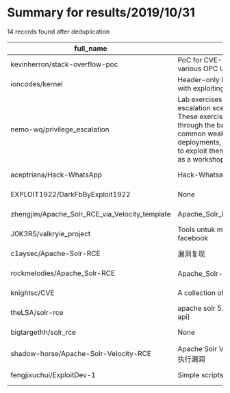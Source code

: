 
# Summary for results/2019/10/31
    
14 records found after deduplication

| full_name | description | html_url | matched_list | matched_count | pushed_at | size | stargazers_count | language | forks_count |
|------------------------------------------------|------------------------------------------------------------------------------------------------------------------------------------------------------------------------------------------------------------------------------------------------------------------|-------------------------------------------------------------------|----------------|-----------------|---------------------------|--------|--------------------|-------------|---------------|
| kevinherron/stack-overflow-poc | PoC for CVE-2018-12086 affecting various OPC UA stacks | https://github.com/kevinherron/stack-overflow-poc | ['cve poc'] | 1 | 2019-10-31 13:35:20+00:00 | 5 | 0 | Java | 0 |
| ioncodes/kernel | Header-only library that assists you with exploiting the Windows kernel | https://github.com/ioncodes/kernel | ['exploit'] | 1 | 2019-10-31 08:25:28+00:00 | 14 | 4 | C++ | 0 |
| nemo-wq/privilege_escalation | Lab exercises to practice privilege escalation scenarios in AWS IAM. These exercises and the slides go through the basics behind AWS IAM, common weaknesses in AWS deployments, specific to IAM, and how to exploit them manually. This was run as a workshop at | https://github.com/nemo-wq/privilege_escalation | ['exploit'] | 1 | 2019-10-31 08:41:56+00:00 | 29775 | 13 | | 3 |
| aceptriana/Hack-WhatsApp | Hack-Whatsapp Metode RCE bug | https://github.com/aceptriana/Hack-WhatsApp | ['rce'] | 1 | 2019-10-31 01:24:52+00:00 | 6 | 4 | Shell | 3 |
| EXPLOIT1922/DarkFbByExploit1922 | None | https://github.com/EXPLOIT1922/DarkFbByExploit1922 | ['exploit'] | 1 | 2019-10-31 02:08:32+00:00 | 17 | 0 | Python | 0 |
| zhengjim/Apache_Solr_RCE_via_Velocity_template | Apache_Solr_RCE_via_Velocity_template | https://github.com/zhengjim/Apache_Solr_RCE_via_Velocity_template | ['rce'] | 1 | 2019-10-31 04:59:33+00:00 | 21 | 0 | | 0 |
| J0K3RS/valkryie_project | Tools untuk melakukan exploit facebook | https://github.com/J0K3RS/valkryie_project | ['exploit'] | 1 | 2019-10-31 08:11:53+00:00 | 2 | 1 | Shell | 0 |
| c1aysec/Apache-Solr-RCE | 漏洞复现 | https://github.com/c1aysec/Apache-Solr-RCE | ['rce'] | 1 | 2019-10-31 10:13:09+00:00 | 211 | 1 | Python | 5 |
| rockmelodies/Apache_Solr-RCE | Apache_Solr-RCE(暂无CVE编号) | https://github.com/rockmelodies/Apache_Solr-RCE | ['rce'] | 1 | 2019-10-31 12:25:52+00:00 | 0 | 2 | | 0 |
| knightsc/CVE | A collection of CVE POC code | https://github.com/knightsc/CVE | ['cve poc'] | 1 | 2019-10-31 13:22:27+00:00 | 7 | 11 | Objective-C | 2 |
| theLSA/solr-rce | apache solr 5.x - 8.2.0 rce (with config api) | https://github.com/theLSA/solr-rce | ['rce'] | 1 | 2019-10-31 14:47:09+00:00 | 22 | 9 | Python | 3 |
| bigtargethh/solr_rce | None | https://github.com/bigtargethh/solr_rce | ['rce'] | 1 | 2019-10-31 14:32:11+00:00 | 0 | 0 | | 0 |
| shadow-horse/Apache-Solr-Velocity-RCE | Apache Solr Velocity模版注入远程命令执行漏洞 | https://github.com/shadow-horse/Apache-Solr-Velocity-RCE | ['rce'] | 1 | 2019-10-31 17:06:01+00:00 | 647 | 0 | | 1 |
| fengjixuchui/ExploitDev-1 | Simple scripts that aid in exploit dev | https://github.com/fengjixuchui/ExploitDev-1 | ['exploit'] | 1 | 2019-10-31 23:49:29+00:00 | 0 | 0 | | 0 |
